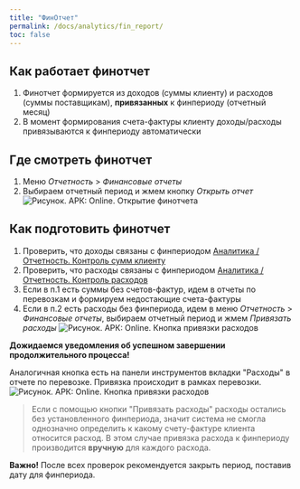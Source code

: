 ```yaml
---
title: "ФинОтчет"
permalink: /docs/analytics/fin_report/
toc: false
---
```


## Как работает финотчет
1. Финотчет формируется из доходов (суммы клиенту) и расходов (суммы поставщикам), **привязанных** к финпериоду (отчетный месяц)
2. В момент формирования счета-фактуры клиенту доходы/расходы привязываются к финпериоду автоматически

## Где смотреть финотчет
1. Меню *Отчетность* > *Финансовые отчеты*
2. Выбираем отчетный период и жмем кнопку *Открыть отчет*
![Рисунок. АРК: Online. Открытие финотчета](../../images/grid_tools/finreport_make.png)

## Как подготовить финотчет
1. Проверить, что доходы связаны с финпериодом [Аналитика / Отчетность. Контроль сумм клиенту](https://docs.arctl.ru/docs/analytics/fin_report_chek_cust/)
2. Проверить, что расходы связаны с финпериодом [Аналитика / Отчетность. Контроль расходов](https://docs.arctl.ru/docs/analytics/fin_report_chek_supp/)
3. Если в п.1 есть суммы без счетов-фактур, идем в отчеты по перевозкам и формируем недостающие счета-фактуры
4. Если в п.2 есть расходы без финпериода, идем в меню *Отчетность* > *Финансовые отчеты*, выбираем отчетный период и жмем *Привязать расходы*
![Рисунок. АРК: Online. Кнопка привязки расходов](../../images/grid_tools/finreport_attach_minus.png)

**Дожидаемся уведомления об успешном завершении продолжительного процесса!**

Аналогичная кнопка есть на панели инструментов вкладки "Расходы" в отчете по перевозке. Привязка происходит в рамках перевозки.
![Рисунок. АРК: Online. Кнопка привязки расходов](../../images/grid_tools/attach_minus_button.png)

> Если с помощью кнопки "Привязать расходы" расходы остались без установленного финпериода, значит система не смогла однозначно определить к какому счету-фактуре клиента относится расход. В этом случае привязка расхода к финпериоду производится **вручную** для каждого расхода.

**Важно!** После всех проверок рекомендуется закрыть период, поставив дату для финпериода.
